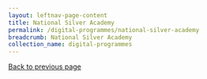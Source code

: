 ```yaml
---
layout: leftnav-page-content
title: National Silver Academy
permalink: /digital-programmes/national-silver-academy
breadcrumb: National Silver Academy
collection_name: digital-programmes
---
```

<a href="#" onclick="history.go(-1)">Back to previous page</a>
